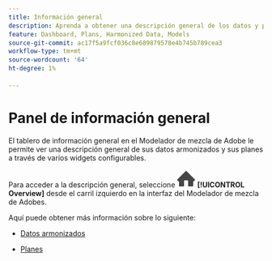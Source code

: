 ```yaml
---
title: Información general
description: Aprenda a obtener una descripción general de los datos y planes armonizados en el Modelador de mezcla de Adobe.
feature: Dashboard, Plans, Harmonized Data, Models
source-git-commit: ac17f5a9fcf036c8e689879578e4b745b789cea3
workflow-type: tm+mt
source-wordcount: '64'
ht-degree: 1%

---
```



# Panel de información general


El tablero de información general en el Modelador de mezcla de Adobe le permite ver una descripción general de sus datos armonizados y sus planes a través de varios widgets configurables.

Para acceder a la descripción general, seleccione ![Inicio](../assets/icons/Home.svg) **[!UICONTROL Overview]** desde el carril izquierdo en la interfaz del Modelador de mezcla de Adobes.

Aquí puede obtener más información sobre lo siguiente:

* [Datos armonizados](harmonized-data.md)

* [Planes](plans.md)

